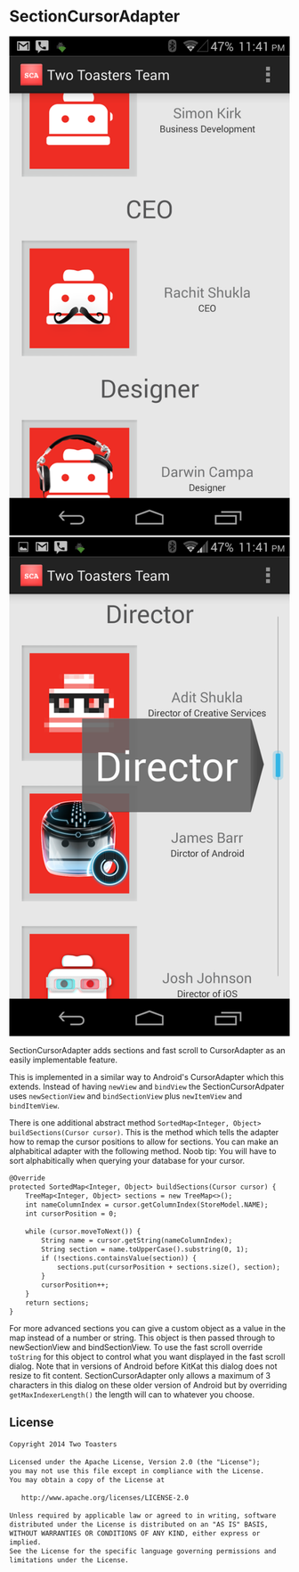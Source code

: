 # SectionCursorAdapter

![sections](screenshots/sections.png) ![dialog](screenshots/dialog.png)

SectionCursorAdapter adds sections and fast scroll to CursorAdapter as an easily implementable feature. 

This is implemented in a similar way to Android's CursorAdapter which this extends. Instead of having `newView` and `bindView` the SectionCursorAdpater uses `newSectionView` and `bindSectionView` plus `newItemView` and `bindItemView`. 

There is one additional abstract method `SortedMap<Integer, Object> buildSections(Cursor cursor)`. This is the method which tells the adapter how to remap the cursor positions to allow for sections. You can make an alphabitical adapter with the following method. Noob tip: You will have to sort alphabitically when querying your database for your cursor.

    @Override
    protected SortedMap<Integer, Object> buildSections(Cursor cursor) {
        TreeMap<Integer, Object> sections = new TreeMap<>();
        int nameColumnIndex = cursor.getColumnIndex(StoreModel.NAME);
        int cursorPosition = 0;
        
        while (cursor.moveToNext()) {
            String name = cursor.getString(nameColumnIndex);
            String section = name.toUpperCase().substring(0, 1);
            if (!sections.containsValue(section)) {
                sections.put(cursorPosition + sections.size(), section);
            }
            cursorPosition++;
        }
        return sections;
    }

For more advanced sections you can give a custom object as a value in the map instead of a number or string. This object is then passed through to newSectionView and bindSectionView. To use the fast scroll override `toString` for this object to control what you want displayed in the fast scroll dialog. Note that in versions of Android before KitKat this dialog does not resize to fit content. SectionCursorAdapter only allows a maximum of 3 characters in this dialog on these older version of Android but by overriding `getMaxIndexerLength()` the length will can to whatever you choose.

## License

    Copyright 2014 Two Toasters
    
    Licensed under the Apache License, Version 2.0 (the "License");
    you may not use this file except in compliance with the License.
    You may obtain a copy of the License at
    
       http://www.apache.org/licenses/LICENSE-2.0
       
    Unless required by applicable law or agreed to in writing, software
    distributed under the License is distributed on an "AS IS" BASIS,
    WITHOUT WARRANTIES OR CONDITIONS OF ANY KIND, either express or implied.
    See the License for the specific language governing permissions and
    limitations under the License.